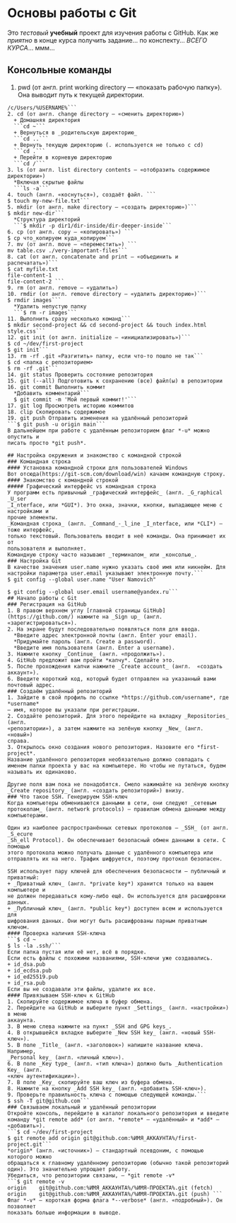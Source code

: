 # Основы работы с Git
Это _тестовый_ **учебный** проект для изучения работы с GitHub.
Как же *приятно* в конце курса получить задание... по конспекту... _ВСЕГО КУРСА_... ммм...
## Консольные команды
1. pwd (от англ. print working directory — «показать рабочую папку»). Она выводит путь к текущей директории.   
```$ pwd
/c/Users/%USERNAME%```
2. cd (от англ. change directory — «сменить директорию»)
  + Домашняя директория  
  ```cd ~```  
  + Вернуться в _родительскую директорию_  
  ```cd ..```  
  + Вернуть текущую директорию (. используется не только с cd)  
  ```cd .```  
  + Перейти в корневую директорию    
  ```cd /```
3. ls (от англ. list directory contents — «отобразить содержимое директории»)
  *Включая скрытые файлы  
  ```ls -a```
4. touch (англ. «коснуться»), создаёт файл. ```
$ touch my-new-file.txt```
5. mkdir (от англ. make directory — «создать директорию»)```
$ mkdir new-dir```
  *Cтруктура директорий  
  ```$ mkdir -p dir1/dir-inside/dir-deeper-inside```
6. cp (от англ. copy — «копировать») ```
$ cp что_копируем куда_копируем```
7. mv (от англ. move — «переместить») ```
mv table.csv ./very-important-files```
8. cat (от англ. concatenate and print — «объединить и распечатать»)```
$ cat myfile.txt  
file-content-1  
file-content-2 ```
9. rm (от англ. remove — «удалить») 
10. rmdir (от англ. remove directory — «удалить директорию»)```
$ rmdir images```
  *Удалить непустую папку  
  ```$ rm -r images```
11. Выполнить сразу несколько команд```
$ mkdir second-project && cd second-project && touch index.html style.css```
12. git init (от англ. initialize — «инициализировать»)```
$ cd ~/dev/first-project
$ git init```
13. rm -rf .git «Разгитить» папку, если что-то пошло не так```
$ cd <папка с репозиторием>
$ rm -rf .git```
14. git status Проверить состояние репозитория
15. git (--all) Подготовить к сохранению (все) файл(ы) в репозитории
16. git commit Выполнить коммит
  *Добавить комментарий```
  $ git commit -m 'Мой первый коммит!'```
17. git log Просмотреть историю коммитов
18. clip Скопировать содержимое
19. git push Отправить изменения на удалённый репозиторий
```$ git push -u origin main```
В дальнейшем при работе с удалённым репозиторием флаг *-u* можно опустить и 
писать просто *git push*.

## Настройка окружения и знакомство с командной строкой
### Командная строка
#### Установка командной строки для пользователей Windows
Вот отсюда(https://git-scm.com/download/win) качаем командную строку.
#### Знакомство с командной строкой
##### Графический интерфейс vs командная строка
У программ есть привычный _графический интерфейс_ (англ. _G_raphical _U_ser  
_I_nterface, или *GUI*). Это окна, значки, кнопки, выпадающее меню с настройками и   
прочие элементы.
_Командная строка_ (англ. _Command_-_l_ine _I_nterface, или *CLI*) — тоже интерфейс,  
только текстовый. Пользователь вводит в неё команды. Она принимает их от  
пользователя и выполняет.  
Командную строку часто называют _терминалом_ или _консолью_.
### Настройка Git
В качестве значения user.name нужно указать своё имя или никнейм. Для  
настройки параметра user.email указывают электронную почту.```
$ git config --global user.name "User Namovich"

$ git config --global user.email username@yandex.ru```
## Начало работы с Git
### Регистрация на GitHub
1. В правом верхнем углу [главной страницы GitHub](https://github.com/) нажмите на _Sign up_ (англ.  
«зарегистрироваться»).
2. На экране будут последовательно появляться поля для ввода.
  *Введите адрес электронной почты (англ. Enter your email).
  *Придумайте пароль (англ. Create a password).
  *Введите имя пользователя (англ. Enter a username).
3. Нажмите кнопку _Continue_ (англ. «продолжить»).
4. GitHub предложит вам пройти *капчу*. Сделайте это.
5. После прохождения капчи нажмите _Create account_ (англ.  «создать  
аккаунт»).
6. Введите короткий код, который будет отправлен на указанный вами почтовый адрес.
### Создаём удалённый репозиторий
1. Зайдите в свой профиль по ссылке *https://github.com/username*, где *username*
— имя, которое вы указали при регистрации.
2. Создайте репозиторий. Для этого перейдите на вкладку _Repositories_ (англ.  
«репозитории»), а затем нажмите на зелёную кнопку _New_ (англ. «новый»)  
справа.
3. Открылось окно создания нового репозитория. Назовите его *first-project*. 
Название удалённого репозитория необязательно должно совпадать с 
именем папки проекта у вас на компьютере. Но чтобы не путаться, будем 
называть их одинаково.

Другие поля вам пока не понадобятся. Смело нажимайте на зелёную кнопку 
_Create repository_ (англ. «создать репозиторий») внизу.
### Что такое SSH. Генерируем SSH-ключ
Когда компьютеры обмениваются данными в сети, они следуют _сетевым  
протоколам_ (англ. network protocols) — правилам обмена данными между 
компьютерами.

Один из наиболее распространённых сетевых протоколов — _SSH_ (от англ. _S_ecure
_Sh_ell Protocol). Он обеспечивает безопасный обмен данными в сети. С помощью
этого протокола можно получать данные с удалённого компьютера или 
отправлять их на него. Трафик шифруется, поэтому протокол безопасен.

SSH использует пару ключей для обеспечения безопасности — публичный и  
приватный: 
+ _Приватный ключ_ (англ. *private key*) хранится только на вашем компьютере и  
не должен передаваться кому-либо ещё. Он используется для расшифровки  
данных.
+ _Публичный ключ_ (англ. *public key*) доступен всем и используется для 
шифрования данных. Они могут быть расшифрованы парным приватным  
ключом.
#### Проверка наличия SSH-ключа
```$ cd ~
$ ls -la .ssh/```
Если папка пустая или её нет, всё в порядке.  
Если есть файлы с похожими названиями, SSH-ключи уже создавались.
+ id_dsa.pub
+ id_ecdsa.pub
+ id_ed25519.pub
+ id_rsa.pub
Если вы не создавали эти файлы, удалите их все.
#### Привязываем SSH-ключ к GitHub
1. Скопируйте содержимое ключа в буфер обмена.
2. Перейдите на GitHub и выберите пункт _Settings_ (англ. «настройки») в меню  
аккаунта.
3. В меню слева нажмите на пункт _SSH and GPG keys_.
4. В открывшейся вкладке выберите _New SSH key_ (англ. «новый SSH-ключ»).
5. В поле _Title_ (англ. «заголовок») напишите название ключа. Например, 
_Personal key_ (англ. «личный ключ»).
6. В поле _Key type_ (англ. «тип ключа») должно быть _Authentication Key_ (англ. 
«ключ аутентификации»).
7. В поле _Key_ скопируйте ваш ключ из буфера обмена.
8. Нажмите на кнопку _Add SSH key_ (англ. «добавить SSH-ключ»).
9. Проверьте правильность ключа с помощью следующей команды.```
$ ssh -T git@github.com```
### Связываем локальный и удалённый репозитории
Откройте консоль, перейдите в каталог локального репозитория и введите  
команду *git remote add* (от англ. *remote* — «удалённый» и *add* — «добавить»).
```$ cd ~/dev/first-project
$ git remote add origin git@github.com:%ИМЯ_АККАУНТА%/first-project.git```
*origin* (англ. «источник») — стандартный псевдоним, с помощью которого можно 
обращаться к главному удалённому репозиторию (обычно такой репозиторий 
один). Это значительно упрощает работу.
Убедиться, что репозитории связаны, — *git remote -v*
```$ git remote -v
origin    git@github.com:%ИМЯ_АККАУНТА%/%ИМЯ-ПРОЕКТА%.git (fetch)
origin    git@github.com:%ИМЯ_АККАУНТА%/%ИМЯ-ПРОЕКТА%.git (push) ```
Флаг *-v* — короткая форма флага *--verbose* (англ. «подробный»). Он позволяет 
показать больше информации в выводе.




